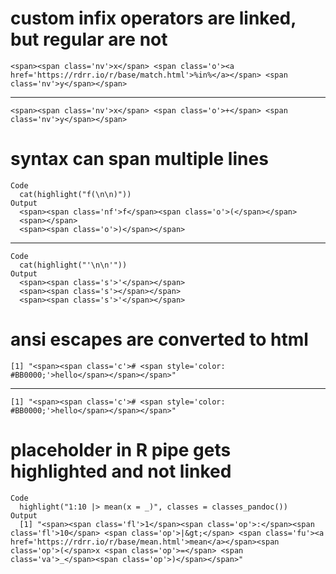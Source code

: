 # custom infix operators are linked, but regular are not

    <span><span class='nv'>x</span> <span class='o'><a href='https://rdrr.io/r/base/match.html'>%in%</a></span> <span class='nv'>y</span></span>

---

    <span><span class='nv'>x</span> <span class='o'>+</span> <span class='nv'>y</span></span>

# syntax can span multiple lines

    Code
      cat(highlight("f(\n\n)"))
    Output
      <span><span class='nf'>f</span><span class='o'>(</span></span>
      <span></span>
      <span><span class='o'>)</span></span>

---

    Code
      cat(highlight("'\n\n'"))
    Output
      <span><span class='s'>'</span></span>
      <span><span class='s'></span></span>
      <span><span class='s'>'</span></span>

# ansi escapes are converted to html

    [1] "<span><span class='c'># <span style='color: #BB0000;'>hello</span></span></span>"

---

    [1] "<span><span class='c'># <span style='color: #BB0000;'>hello</span></span></span>"

# placeholder in R pipe gets highlighted and not linked

    Code
      highlight("1:10 |> mean(x = _)", classes = classes_pandoc())
    Output
      [1] "<span><span class='fl'>1</span><span class='op'>:</span><span class='fl'>10</span> <span class='op'>|&gt;</span> <span class='fu'><a href='https://rdrr.io/r/base/mean.html'>mean</a></span><span class='op'>(</span>x <span class='op'>=</span> <span class='va'>_</span><span class='op'>)</span></span>"

